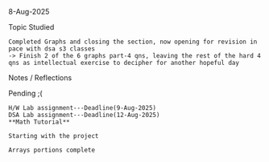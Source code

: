 8-Aug-2025


Topic Studied

    Completed Graphs and closing the section, now opening for revision in pace with dsa s3 classes
    -> Finish 2 of the 6 graphs part-4 qns, leaving the rest of the hard 4 qns as intellectual exercise to decipher for another hopeful day

Notes / Reflections
    


Pending ;(

    H/W Lab assignment---Deadline(9-Aug-2025)
    DSA Lab assignment---Deadline(12-Aug-2025)
    **Math Tutorial**

    Starting with the project 

    Arrays portions complete


